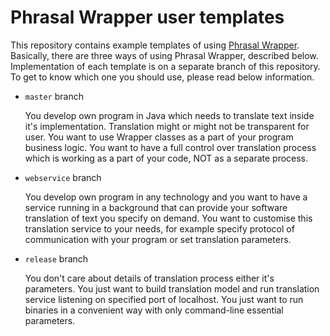 # Phrasal Wrapper user templates
This repository contains example templates of using [Phrasal Wrapper](https://github.com/lukaszsienko/phrasal-wrapper).
Basically, there are three ways of using Phrasal Wrapper, described below. Implementation of each template is on a separate branch of this repository. To get to know which one you should use, please read below information.

* `master` branch

   You develop own program in Java which needs to translate text inside it's implementation. Translation might or might not be transparent for user. You want to use Wrapper classes as a part of your program business logic. You want to have a full control over translation process which is working as a part of your code, NOT as a separate process.
   
* `webservice` branch

   You develop own program in any technology and you want to have a service running in a background that can provide your software translation of text you specify on demand. You want to customise this translation service to your needs, for example specify protocol of communication with your program or set translation parameters.
   
* `release` branch

   You don't care about details of translation process either it's parameters. You just want to build translation model and run translation service listening on specified port of localhost. You just want to run binaries in a convenient way with only command-line essential parameters. 
